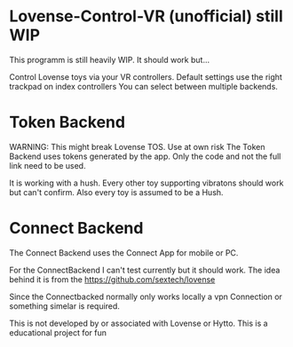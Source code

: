 # Lovense-Control-VR (unofficial) still WIP

This programm is still heavily WIP. It should work but...

Control Lovense toys via your VR controllers.
Default settings use the right trackpad on index controllers
You can select between multiple backends. 

# Token Backend
WARNING: This might break Lovense TOS. Use at own risk
The Token Backend uses tokens generated by the app. Only the code and not the full link need to be used.

It is working with a hush. Every other toy supporting vibratons should work but can't confirm. Also every toy is assumed to be a Hush.

# Connect Backend

The Connect Backend uses the Connect App for mobile or PC.

For the ConnectBackend I can't test currently but it should work. The idea behind it is from the https://github.com/sextech/lovense

Since the Connectbacked normally only works locally a vpn Connection or something simelar is required.

This is not developed by or associated with Lovense or Hytto. 
This is a educational project for fun
